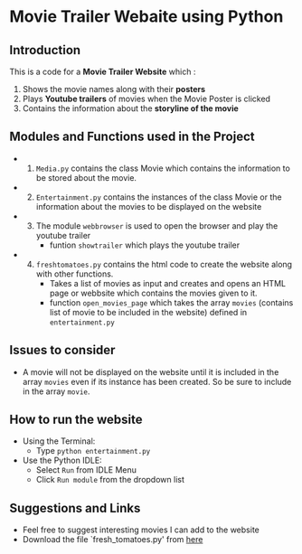 # Movie Trailer Webaite using Python
## Introduction
This is a code for a **Movie Trailer Website** which :
1. Shows the movie names along with their **posters**
2. Plays **Youtube trailers** of movies when the Movie Poster is clicked
3. Contains the information about the **storyline of the movie**

## Modules and Functions used in the Project
- 1. `Media.py` contains the class Movie which contains the information to be stored about the movie.
- 2. `Entertainment.py` contains the instances of the class Movie or the information about the movies to be displayed on the website
- 3. The module `webbrowser` is used to open the browser and play the youtube trailer
        -   funtion `showtrailer` which plays the youtube trailer  
- 4.  `freshtomatoes.py` contains the html code to create the website along with other functions.
        -   Takes a list of movies as input and creates and opens an HTML page or webbsite which contains the movies given to it.
        -  function `open_movies_page` which takes the array `movies` (contains list of movie to be included in the website) defined in `entertainment.py`

    
## Issues to consider
- A movie will not be displayed on the website until it is included in the array `movies` even if its instance has been created. So be sure to include in the array `movie`.

## How to run the website
- Using the Terminal:
    - Type `python entertainment.py`
- Use the Python IDLE:
    - Select `Run` from IDLE Menu
    - Click `Run module` from the dropdown list

## Suggestions and Links
- Feel free to suggest interesting movies I can add to the website
- Download the file `fresh_tomatoes.py' from [here](https://s3.amazonaws.com/udacity-hosted-downloads/ud036/fresh_tomatoes.py)


    